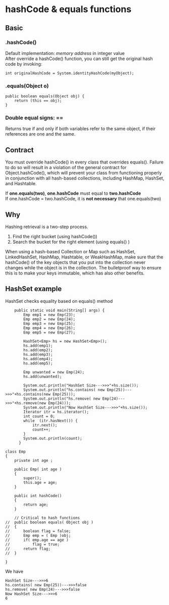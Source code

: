 # hashCode & equals functions

## Basic

### .hashCode()
Default implementation: *memory address* in integer value   
After override a hashCode() function, you can still get the original hash code by invoking:  
```
int originalHashCode = System.identityHashCode(myObject);
```

### .equals(Object o)
```
public boolean equals(Object obj) {
    return (this == obj);
}
```

### Double equal signs: ==  
Returns true if and only if both variables refer to the same object, if their references are one and the same.

## Contract
You must override hashCode() in every class that overrides equals(). Failure to do so will result in a violation of the general contract for Object.hashCode(), which will prevent your class from functioning properly in conjunction with all hash-based collections, including HashMap, HashSet, and Hashtable.  

If **one.equals(two)**, **one.hashCode** must equal to **two.hashCode**   
If one.hashCode = two.hashCode, it is **not necessary** that one.equals(two)   

## Why
Hashing retrieval is a two-step process.  
1. Find the right bucket (using hashCode())  
2. Search the bucket for the right element (using equals() )  

When using a hash-based Collection or Map such as HashSet, LinkedHashSet, HashMap, Hashtable, or WeakHashMap, make sure that the hashCode() of the key objects that you put into the collection never changes while the object is in the collection. The bulletproof way to ensure this is to make your keys immutable, which has also other benefits.  


## HashSet example
HashSet checks equality based on equals() method  
```
	public static void main(String[] args) {
		Emp emp1 = new Emp(23);
		Emp emp2 = new Emp(24);
		Emp emp3 = new Emp(25);
		Emp emp4 = new Emp(26);
		Emp emp5 = new Emp(27);
		
		HashSet<Emp> hs = new HashSet<Emp>();
		hs.add(emp1);
		hs.add(emp2);
		hs.add(emp3);
		hs.add(emp4);
		hs.add(emp5);
		
		Emp unwanted = new Emp(24);
		hs.add(unwanted);
		
		System.out.println("HashSet Size--->>>"+hs.size());
		System.out.println("hs.contains( new Emp(25))--->>>"+hs.contains(new Emp(25)));
		System.out.println("hs.remove( new Emp(24)--->>>"+hs.remove(new Emp(24)));
		System.out.println("Now HashSet Size--->>>"+hs.size());
		Iterator itr = hs.iterator();
		int count = 0;
		while  (itr.hasNext()) {
			itr.next();
			count++;
		}
		System.out.println(count);
      }
```
```
class Emp 
{
	private int age ;
	
	public Emp( int age )
	{
		super();
		this.age = age;
	}
	
	public int hashCode()
	{
		return age;
	}
	
	// Critical to hash functions
//	public boolean equals( Object obj )
//	{
//		boolean flag = false;
//		Emp emp = ( Emp )obj;
//		if( emp.age == age )
//			flag = true;
//		return flag;
//	}
	
}
```
We have 
```
HashSet Size--->>>6
hs.contains( new Emp(25))--->>>false
hs.remove( new Emp(24)--->>>false
Now HashSet Size--->>>6
6
```
